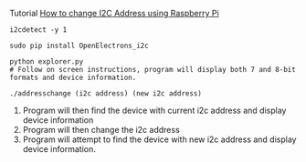 Tutorial [How to change I2C Address using Raspberry Pi](http://www.mindsensors.com/content/54-how-to-change-i2c-address-using-raspberry-pi)

```
i2cdetect -y 1

sudo pip install OpenElectrons_i2c

python explorer.py
# Follow on screen instructions, program will display both 7 and 8-bit formats and device information.

./addresschange (i2c address) (new i2c address)
```
1. Program will then find the device with current i2c address and display device information
1. Program will then change the i2c address
1. Program will attempt to find the device with new i2c address and display device information.

